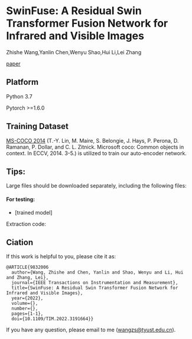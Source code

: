 # SwinFuse: A Residual Swin Transformer Fusion Network for Infrared and Visible Images
Zhishe Wang,Yanlin Chen,Wenyu Shao,Hui Li,Lei Zhang

[paper](https://ieeexplore.ieee.org/document/9832006/)

## Platform
Python 3.7

Pytorch >=1.6.0

## Training Dataset

[MS-COCO 2014](http://images.cocodataset.org/zips/train2014.zip) (T.-Y. Lin, M. Maire, S. Belongie, J. Hays, P. Perona, D. Ramanan, P. Dollar, and C. L. Zitnick. Microsoft coco: Common objects in context. In ECCV, 2014. 3-5.) is utilized to train our auto-encoder network.

## Tips:<br>
Large files should be downloaded separately, including the following files: <br>
#### For testing:<br>
* [trained model]

 Extraction code: 

## Ciation
If this work is helpful to you, please cite it as:
```
@ARTICLE{9832006
  author={Wang, Zhishe and Chen, Yanlin and Shao, Wenyu and Li, Hui and Zhang, Lei},
  journal={IEEE Transactions on Instrumentation and Measurement}, 
  title={SwinFuse: A Residual Swin Transformer Fusion Network for Infrared and Visible Images}, 
  year={2022},
  volume={},
  number={},
  pages={1-1},
  doi={10.1109/TIM.2022.3191664}}
 ```
If you have any question, please email to me (wangzs@tyust.edu.cn).
